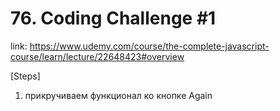 # 76. Coding Challenge #1
link: https://www.udemy.com/course/the-complete-javascript-course/learn/lecture/22648423#overview

[Steps]
1) прикручиваем функционал ко кнопке Again
